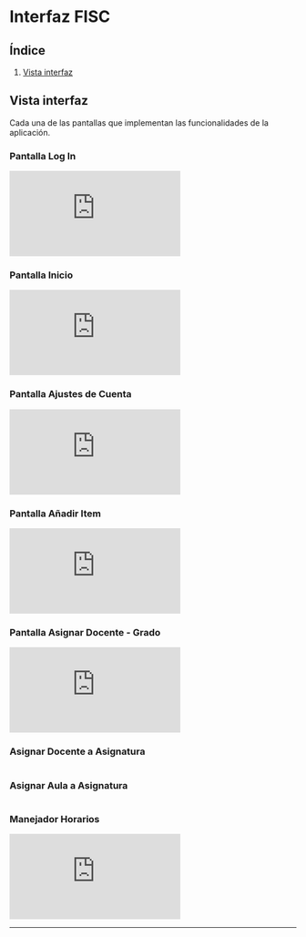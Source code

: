 # Interfaz FISC

## Índice

1. [Vista interfaz](#vista-interfaz)

## Vista interfaz
Cada una de las pantallas que implementan las funcionalidades de la aplicación.

### Pantalla Log In

![](https://github.com/hugofresno20/23-24-IdSw1-SDR/blob/main/Casos%20de%20Uso/MockUp/Pantalla%20Log%20In.pdf)

### Pantalla Inicio

![](https://github.com/hugofresno20/23-24-IdSw1-SDR/blob/main/Casos%20de%20Uso/MockUp/Pantalla%20Inicio.pdf)

### Pantalla Ajustes de Cuenta

![](https://github.com/hugofresno20/23-24-IdSw1-SDR/blob/main/Casos%20de%20Uso/MockUp/Ajustes%20de%20Cuenta.pdf)

### Pantalla Añadir Item
![](https://github.com/hugofresno20/23-24-IdSw1-SDR/blob/main/Casos%20de%20Uso/MockUp/A%C3%B1adir%20Item.pdf)

### Pantalla Asignar Docente - Grado

![](https://github.com/hugofresno20/23-24-IdSw1-SDR/blob/main/Casos%20de%20Uso/MockUp/Asignaci%C3%B3n%20Docente%20-%20Grado.pdf)

### Asignar Docente a Asignatura

![]()

### Asignar Aula a Asignatura

![]()

### Manejador Horarios

![](https://github.com/hugofresno20/23-24-IdSw1-SDR/blob/main/Casos%20de%20Uso/MockUp/Manejador%20Horario.pdf)


---

